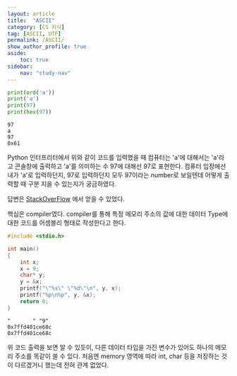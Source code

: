 ```yaml
---
layout: article
title:  "ASCII"
category: [CS 지식]
tag: [ASCII, UTF]
permalink: /ASCII/
show_author_profile: true
aside:
    toc: true
sidebar:
    nav: "study-nav"
---
```


```python
print(ord('a'))
print('a')
print(97)
print(hex(97))
```

    97
    a
    97
    0x61

Python 인터프리터에서 위와 같이 코드를 입력했을 때 컴퓨터는 'a'에 대해서는 'a'라고 콘솔창에 출력하고 'a'를 의미하는 수 97에 대해선 97로 표현한다.  컴퓨터 입장에선 내가 'a'로 입력하던지, 97로 입력하던지 모두 97이라는 number로 보일텐데 어떻게 출력할 때 구분 지을 수 있는지가 궁금하였다.  

답변은 [StackOverFlow](https://stackoverflow.com/questions/50051264/how-does-the-computer-distinguish-a-number-and-a-character) 에서 얻을 수 있었다.  

핵심은 compiler였다. compiler를 통해 특정 메모리 주소의 값에 대한 데이터 Type에 대한 코드를 어셈블리 형태로 작성한다고 한다.

```c++
#include <stdio.h>

int main()
{
    int x; 
    x = 9;
    char* y;
    y = &x;
    printf("\"%s\" \"%d\"\n", y, x);
    printf("%p\n%p", y, &x);
    return 0;
}
```

    "       " "9"
    0x7ffd401ce68c
    0x7ffd401ce68c

위 코드 출력을 보면 알 수 있듯이, 다른 데이터 타입을 가진 변수가 있어도 하나의 메모리 주소를 똑같이 쓸 수 있다.  처음엔 memory 영역에 따라 int, char 등을 저장하는 것이 다르겠거니 했는데 전혀 관계 없었다.
